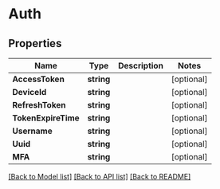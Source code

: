 # Auth

## Properties

Name | Type | Description | Notes
------------ | ------------- | ------------- | -------------
**AccessToken** | **string** |  | [optional] 
**DeviceId** | **string** |  | [optional] 
**RefreshToken** | **string** |  | [optional] 
**TokenExpireTime** | **string** |  | [optional] 
**Username** | **string** |  | [optional] 
**Uuid** | **string** |  | [optional] 
**MFA** | **string** |  | [optional] 

[[Back to Model list]](../README.md#documentation-for-models) [[Back to API list]](../README.md#documentation-for-api-endpoints) [[Back to README]](../README.md)


